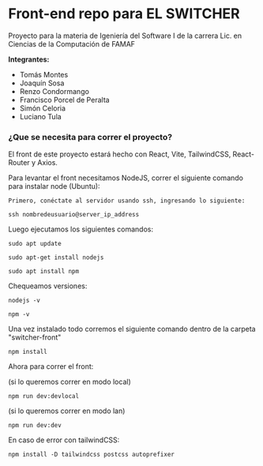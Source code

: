 # Front-end repo para EL SWITCHER
Proyecto para la materia de Igeniería del Software I de la carrera Lic. en Ciencias de la Computación de FAMAF

**Integrantes:**

* Tomás Montes
* Joaquín Sosa
* Renzo Condormango
* Francisco Porcel de Peralta
* Simón Celoria
* Luciano Tula

### ¿Que se necesita para correr el proyecto?

El front de este proyecto estará hecho con React, Vite, TailwindCSS, React-Router y Axios.

Para levantar el front necesitamos NodeJS, correr el siguiente comando para instalar node (Ubuntu):

```
Primero, conéctate al servidor usando ssh, ingresando lo siguiente:

ssh nombredeusuario@server_ip_address
```
Luego ejecutamos los siguientes comandos:

```
sudo apt update

sudo apt-get install nodejs

sudo apt install npm
```

Chequeamos versiones:
```
nodejs -v

npm -v
```

Una vez instalado todo corremos el siguiente comando dentro de la carpeta "switcher-front"

```
npm install
```
Ahora para correr el front:

(si lo queremos correr en modo local)
```
npm run dev:devlocal 
```

(si lo queremos correr en modo lan)
```
npm run dev:dev 
```
En caso de error con tailwindCSS:

```
npm install -D tailwindcss postcss autoprefixer
```


